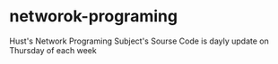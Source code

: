 # networok-programing
Hust's Network Programing Subject's Sourse Code is dayly update on Thursday of each week
